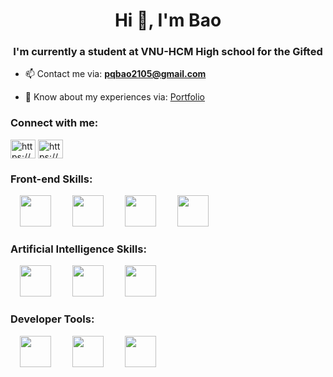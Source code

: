 <h1 align="center">Hi 👋, I'm Bao</h1>
<h3 align="center">I'm currently a student at VNU-HCM High school for the Gifted</h3>

- 📫 Contact me via: **pqbao2105@gmail.com**

- 📄 Know about my experiences via: [Portfolio](https://sites.google.com/d/1eZ4NqAhOB6bGmHK9Ym2Z6vKEr40JOpvx/p/1AjtqEVCaXcO9TXzgAGCLOYxj2xaUT3WN/edit)

<h3 align="left">Connect with me:</h3>
<p align="left">
<a href="https://www.linkedin.com/in/phamquocbao/" target="blank"><img align="center" src="https://raw.githubusercontent.com/rahuldkjain/github-profile-readme-generator/master/src/images/icons/Social/linked-in-alt.svg" alt="https://www.linkedin.com/in/phamquocbao/" height="30" width="40" /></a>
<a href="https://www.facebook.com/profile.php?id=100035521181531" target="blank"><img align="center" src="https://raw.githubusercontent.com/rahuldkjain/github-profile-readme-generator/master/src/images/icons/Social/facebook.svg" alt="https://www.facebook.com/profile.php?id=100035521181531" height="30" width="40" /></a>
</p>
<h3 align="left">Front-end Skills:</h3>
<p align="left">
  <a target="blank"><img src="https://cdn.jsdelivr.net/gh/devicons/devicon@latest/icons/html5/html5-original-wordmark.svg" width="50" height="50" hspace="15"/> </a>
  <a target="blank"><img src="https://cdn.jsdelivr.net/gh/devicons/devicon@latest/icons/css3/css3-original-wordmark.svg" width="50" height="50" hspace="15"/> </a>
  <a target="blank"><img src="https://cdn.jsdelivr.net/gh/devicons/devicon@latest/icons/javascript/javascript-original.svg" width="50" height="50" hspace="15"/> </a>
  <a target="blank"><img src="https://cdn.jsdelivr.net/gh/devicons/devicon@latest/icons/typescript/typescript-original.svg" width="50" height="50" hspace="15"/> </a>
</p>
<h3 align="left">Artificial Intelligence Skills:</h3>

<p align="left">
  <a target="blank"><img src="https://cdn.jsdelivr.net/gh/devicons/devicon@latest/icons/python/python-original.svg" width="50" height="50" hspace="15"/></a>
  <a target="blank"><img src="https://cdn.jsdelivr.net/gh/devicons/devicon@latest/icons/tensorflow/tensorflow-original.svg" width="50" height="50" hspace="15"/> </a>
  <a target="blank"><img src="https://cdn.jsdelivr.net/gh/devicons/devicon@latest/icons/streamlit/streamlit-original.svg" width="50" height="50" hspace="15"/> </a>
</p>

<h3 align="left"> Developer Tools:</h3>
<p align="left"> 
  <a target="blank"><img src="https://cdn.jsdelivr.net/gh/devicons/devicon@latest/icons/git/git-original.svg" width="50" height="50" hspace="15"/></a>
  <a target="blank"><img src="https://cdn.jsdelivr.net/gh/devicons/devicon@latest/icons/vscode/vscode-original.svg" width="50" height="50" hspace="15"/></a>
  <a target="blank"><img src="https://cdn.jsdelivr.net/gh/devicons/devicon@latest/icons/pycharm/pycharm-original.svg" width="50" height="50" hspace="15"/></a>
</p>
